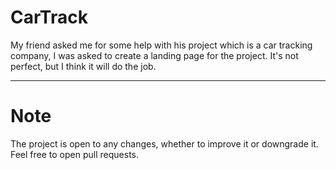 # CarTrack
My friend asked me for some help with his project which is a car tracking company, I was asked to create a landing page for the project. It's not perfect, but I think it will do the job.
<hr>

# Note
The project is open to any changes, whether to improve it or downgrade it. Feel free to open pull requests.
